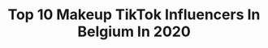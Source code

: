 ---
title: Top 10 Makeup TikTok Influencers In Belgium In 2020
description: >-
  Find top makeup TikTok influencers in Belgium in 2020. Most popular hashtags: #makeup #acting #vampire #lockdown.
platform: TikTok
profiles:
  - username: "macchrii"
    fullname: >-
      MACCHRI💄🇧🇪
    location: "Belgium"
    followers: 63317
    engagement: 971
    commentsToLikes: 0.035625
    id: ck8ade41d5ibl0j78pchdml9t
    verified: false
    hashtags: "#repost, #foryoupage, #transformation, #glamroom"
  - username: "arazytikmua"
    fullname: >-
      Sarah
    location: "Belgium"
    followers: 30744
    engagement: 1071
    commentsToLikes: 0.015877
    id: ck87u1dbi4o8e0j789y9ttwwy
    verified: false
    hashtags: "#undiscoveredmua, #illusion, #spider, #eyeslipsface"
  - username: "nikkewit"
    fullname: >-
      Veronique 
    location: "Belgium"
    followers: 3025
    engagement: 928
    commentsToLikes: 0.012092
    id: ck9c6wxc4reyh0j78c36gqsln
    verified: false
    hashtags: "#weird, #teamcayenberghs, #jokercosplay, #vampire"
  - username: "straffy8"
    fullname: >-
      Straffy
    location: "Belgium"
    followers: 3905
    engagement: 507
    commentsToLikes: 0.025310
    id: cka0w10di0ukn0i789ltq4zsl
    verified: false
    hashtags: "#tiktok, #makeupforever, #myage, #food"
  - username: "kayleemoonkitty"
    fullname: >-
      Kaylee
    location: "Belgium"
    followers: 152043
    engagement: 2679
    commentsToLikes: 0.058794
    id: ck8ade3fu5i6a0j78bvdxks6q
    verified: true
    hashtags: "#splittongue, #makeupchallenge, #challenge, #dance"
  - username: "kellyvow"
    fullname: >-
      Kellyvow
    location: "Belgium"
    followers: 32616
    engagement: 1393
    commentsToLikes: 0.064398
    id: ckaftuo4t7bue0i78y435yeyr
    verified: false
    hashtags: "#wasted, #funny, #grappig, #blijfinuwkot"
  - username: "shanashani"
    fullname: >-
      Shana🖤
    location: "Belgium"
    followers: 3442
    engagement: 1720
    commentsToLikes: 0.013264
    id: ck9fxj95o6twg0j78ngzipfq6
    verified: false
    hashtags: "#lesanciens, #makeuptutorial, #barbie, #barbiegirl"
  - username: "_tina_al"
    fullname: >-
      __Tina
    location: "Belgium"
    followers: 17087
    engagement: 869
    commentsToLikes: 0.031367
    id: ck9euj5yydutm0j78d8mzt84b
    verified: false
    hashtags: "#zemer, #catlover, #antalya, #bs"
  - username: "kcmaycruz"
    fullname: >-
      KC May Cruz
    location: "Belgium"
    followers: 3866
    engagement: 1302
    commentsToLikes: 0.013246
    id: cka5zmyz8ng370i78360mmsrt
    verified: false
    hashtags: "#lockdown, #makeupartist, #tiktok, #makeup"
  - username: "iamstefanny"
    fullname: >-
      iamstefanny 
    location: "Belgium"
    followers: 35577
    engagement: 1674
    commentsToLikes: 0.012149
    id: ck9em4wpvdldd0j78qbir2fet
    verified: false
    hashtags: "#mugshot, #foyou, #haul, #paris"
---